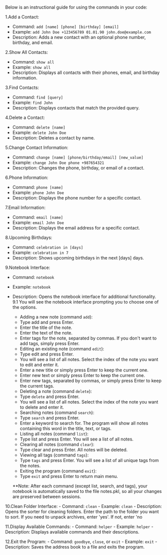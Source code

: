 Below is an instructional guide for using the commands in your code:

1.Add a Contact:
   - Command: `add [name] [phone] [birthday] [email]`
   - Example: `add John Doe +123456789 01.01.90 john.doe@example.com`
   - Description: Adds a new contact with an optional phone number, birthday, and email.

2.Show All Contacts:
   - Command: `show all`
   - Example: `show all`
   - Description: Displays all contacts with their phones, email, and birthday information.

3.Find Contacts:
   - Command: `find [query]`
   - Example: `find John`
   - Description: Displays contacts that match the provided query.

4.Delete a Contact:
   - Command: `delete [name]`
   - Example: `delete John Doe`
   - Description: Deletes a contact by name.

5.Change Contact Information:
   - Command: `change [name] [phone/birthday/email] [new_value]`
   - Example: `change John Doe phone +987654321`
   - Description: Changes the phone, birthday, or email of a contact.

6.Phone Information:
   - Command: `phone [name]`
   - Example: `phone John Doe`
   - Description: Displays the phone number for a specific contact.

7.Email Information:
   - Command: `email [name]`
   - Example: `email John Doe`
   - Description: Displays the email address for a specific contact.

8.Upcoming Birthdays:
   - Command: `celebration in [days]`
   - Example: `celebration in 7`
   - Description: Shows upcoming birthdays in the next [days] days.

9.Notebook Interface:
   - Command: `notebook`
   - Example: `notebook`
   - Description: Opens the notebook interface for additional functionality.
	9.1 You will see the notebook interface prompting you to choose one of the options.

		* Adding a new note (command `add`):

		- Type 	add and press Enter.
		- Enter the title of the note.
		- Enter the text of the note.
		- Enter tags for the note, separated by commas. If you don't want to add tags, simply press Enter.

		* Editing an existing note (command `edit`):

		- Type edit and press Enter.
		- You will see a list of all notes. Select the index of the note you want to edit and enter it.
		- Enter a new title or simply press Enter to keep the current one.
		- Enter new text or simply press Enter to keep the current one.
		- Enter new tags, separated by commas, or simply press Enter to keep the current tags.
		
		* Deleting a note (command `delete`):

		- Type `delete` and press Enter.
		- You will see a list of all notes. Select the index of the note you want to delete and enter it.

		* Searching notes (command `search`):

		- Type `search` and press Enter.
		- Enter a keyword to search for. The program will show all notes containing this word in the title, text, or tags.

		* Listing all notes (command `list`):

		- Type list and press Enter. You will see a list of all notes.

		* Clearing all notes (command `clear`):

		- Type clear and press Enter. All notes will be deleted.

		* Viewing all tags (command `tags`):

		- Type `tags` and press Enter. You will see a list of all unique tags from the notes.

  		* Exiting the program (command `exit`):

		- Type `exit` and press Enter to return main menu.
		
		**Note: After each command (except list, search, and tags), your notebook is automatically saved to the file notes.pkl, so all your changes are preserved between sessions.

10.Clean Folder Interface:
    - Command: `clean`
    - Example: `clean`
    - Description: Opens the sorter for cleaning folders. Enter the path to the folder you want to sort. If you need to unpack archives, enter 'yes'. If not, enter 'no

11.Display Available Commands:
    - Command: `helper`
    - Example: `helper`
    - Description: Displays available commands and their descriptions.

12.Exit the Program:
    - Command: `goodbye`, `close`, or `exit`
    - Example: `exit`
    - Description: Saves the address book to a file and exits the program.
